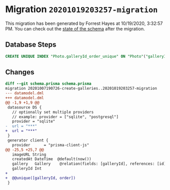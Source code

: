 # Migration `20201019203257-migration`

This migration has been generated by Forrest Hayes at 10/19/2020, 3:32:57 PM.
You can check out the [state of the schema](./schema.prisma) after the migration.

## Database Steps

```sql
CREATE UNIQUE INDEX "Photo.galleryId_order_unique" ON "Photo"("galleryId", "order")
```

## Changes

```diff
diff --git schema.prisma schema.prisma
migration 20201007190726-create-galleries..20201019203257-migration
--- datamodel.dml
+++ datamodel.dml
@@ -1,9 +1,9 @@
 datasource DS {
   // optionally set multiple providers
   // example: provider = ["sqlite", "postgresql"]
   provider = "sqlite"
-  url = "***"
+  url = "***"
 }
 generator client {
   provider      = "prisma-client-js"
@@ -25,5 +25,7 @@
   imageURL String
   createdAt DateTime  @default(now())
   gallery   Gallery    @relation(fields: [galleryId], references: [id])
   galleryId Int
+
+  @@unique([galleryId, order])
 }
```


